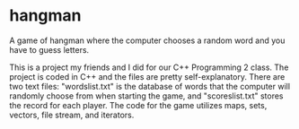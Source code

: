 # hangman
A game of hangman where the computer chooses a random word and you have to guess letters.

This is a project my friends and I did for our C++ Programming 2 class. The project is coded in C++ and the files are pretty self-explanatory. There are two
text files: "wordslist.txt" is the database of words that the computer will randomly choose from when starting the game, and "scoreslist.txt" stores the record
for each player. The code for the game utilizes maps, sets, vectors, file stream, and iterators.
